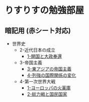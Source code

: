 # りすりすの勉強部屋

## 暗記用 (赤シート対応)

- 世界史
  - 2-近代日本の成立
    - [1-開国と大政奉還](世界史/2-近代日本の成立/1-開国と大政奉還.html)
  - 3-帝国主義
    - [3-東アジアの帝国主義](世界史/3-帝国主義/3-東アジアの帝国主義.html)
    - [4-列強の国際関係の変化](世界史/3-帝国主義/4-列強の国際関係の変化.html)
  - 4-第一次世界大戦
    - [1-ヨーロッパの火薬庫](世界史/4-第一次世界大戦/1-ヨーロッパの火薬庫.html)
    - [2-総力戦と国民国家](世界史/4-第一次世界大戦/2-総力戦と国民国家.html)
